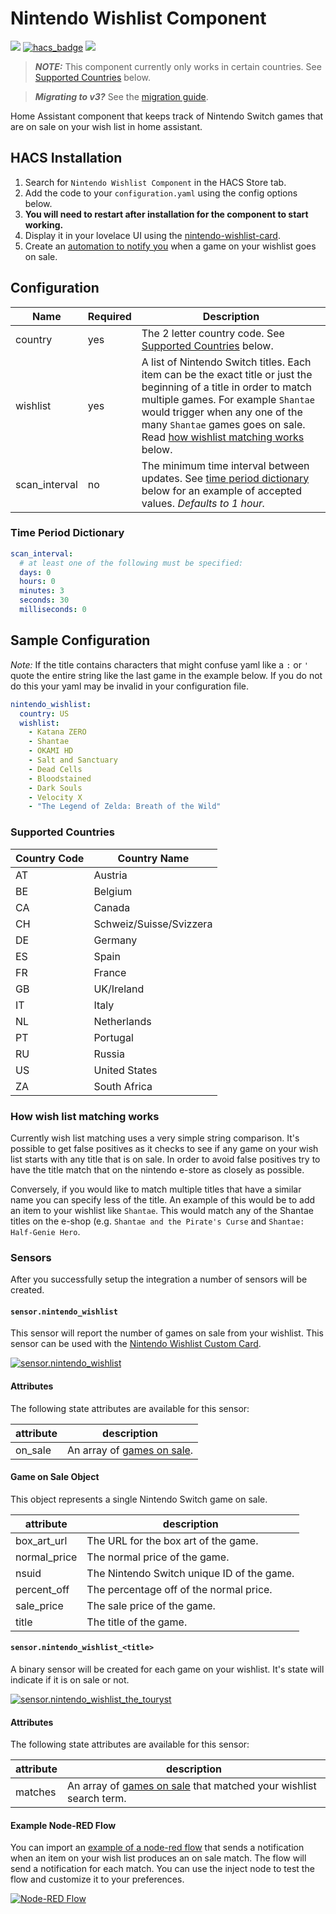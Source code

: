 # Nintendo Wishlist Component

[![](https://img.shields.io/github/release/custom-components/sensor.nintendo_wishlist/all.svg?style=for-the-badge)](https://github.com/custom-components/sensor.nintendo_wishlist/releases)
[![hacs_badge](https://img.shields.io/badge/HACS-Default-orange.svg?style=for-the-badge)](https://github.com/custom-components/hacs)
[![](https://img.shields.io/github/license/custom-components/sensor.nintendo_wishlist?style=for-the-badge)](LICENSE)

> **_NOTE:_** This component currently only works in certain countries. See [Supported Countries](#supported-countries) below.

> **_Migrating to v3?_** See the [migration guide](https://github.com/custom-components/sensor.nintendo_wishlist/blob/master/MIGRATION_TO_V3.md).

Home Assistant component that keeps track of Nintendo Switch games that are on
sale on your wish list in home assistant.

## HACS Installation

1. Search for `Nintendo Wishlist Component` in the HACS Store tab.
2. Add the code to your `configuration.yaml` using the config options below.
3. **You will need to restart after installation for the component to start working.**
4. Display it in your lovelace UI using the [nintendo-wishlist-card](https://github.com/custom-cards/nintendo-wishlist-card).
5. Create an [automation to notify you](#example-node-red-flow) when a game on your wishlist goes on sale.

## Configuration

| Name          | Required | Description                                                                                                                                                                                                                                                                                               |
| ------------- | -------- | --------------------------------------------------------------------------------------------------------------------------------------------------------------------------------------------------------------------------------------------------------------------------------------------------------- |
| country       | yes      | The 2 letter country code. See [Supported Countries](#supported-countries) below.                                                                                                                                                                                                                         |
| wishlist      | yes      | A list of Nintendo Switch titles. Each item can be the exact title or just the beginning of a title in order to match multiple games. For example `Shantae` would trigger when any one of the many `Shantae` games goes on sale. Read [how wishlist matching works](#how-wish-list-matching-works) below. |
| scan_interval | no       | The minimum time interval between updates. See [time period dictionary](#time-period-dictionary) below for an example of accepted values. _Defaults to 1 hour._                                                                                                                                           |

### Time Period Dictionary

```yaml
scan_interval:
  # at least one of the following must be specified:
  days: 0
  hours: 0
  minutes: 3
  seconds: 30
  milliseconds: 0
```

## Sample Configuration

_Note:_ If the title contains characters that might confuse yaml like a `:` or `'` quote the entire string
like the last game in the example below. If you do not do this your yaml may
be invalid in your configuration file.

```yaml
nintendo_wishlist:
  country: US
  wishlist:
    - Katana ZERO
    - Shantae
    - OKAMI HD
    - Salt and Sanctuary
    - Dead Cells
    - Bloodstained
    - Dark Souls
    - Velocity X
    - "The Legend of Zelda: Breath of the Wild"
```

### Supported Countries

| Country Code | Country Name            |
| ------------ | ----------------------- |
| AT           | Austria                 |
| BE           | Belgium                 |
| CA           | Canada                  |
| CH           | Schweiz/Suisse/Svizzera |
| DE           | Germany                 |
| ES           | Spain                   |
| FR           | France                  |
| GB           | UK/Ireland              |
| IT           | Italy                   |
| NL           | Netherlands             |
| PT           | Portugal                |
| RU           | Russia                  |
| US           | United States           |
| ZA           | South Africa            |

### How wish list matching works

Currently wish list matching uses a very simple string comparison. It's
possible to get false positives as it checks to see if any game on your wish
list starts with any title that is on sale. In order to avoid false positives
try to have the title match that on the nintendo e-store as closely as possible.

Conversely, if you would like to match multiple titles that have a similar name
you can specify less of the title. An example of this would be to add an item
to your wishlist like `Shantae`. This would match any of the Shantae titles on
the e-shop (e.g. `Shantae and the Pirate's Curse` and `Shantae: Half-Genie Hero`.

### Sensors

After you successfully setup the integration a number of sensors will be created.

#### `sensor.nintendo_wishlist`

This sensor will report the number of games on sale from your wishlist.
This sensor can be used with the [Nintendo Wishlist Custom Card](https://github.com/custom-cards/nintendo-wishlist-card).

[![sensor.nintendo_wishlist](./assets/sensor.nintendo_wishlist.png)](./assets/sensor.nintendo_wishlist.png)

#### Attributes

The following state attributes are available for this sensor:

| attribute | description                                        |
| --------- | -------------------------------------------------- |
| on_sale   | An array of [games on sale](#game-on-sale-object). |

#### Game on Sale Object

This object represents a single Nintendo Switch game on sale.

| attribute    | description                                |
| ------------ | ------------------------------------------ |
| box_art_url  | The URL for the box art of the game.       |
| normal_price | The normal price of the game.              |
| nsuid        | The Nintendo Switch unique ID of the game. |
| percent_off  | The percentage off of the normal price.    |
| sale_price   | The sale price of the game.                |
| title        | The title of the game.                     |

#### `sensor.nintendo_wishlist_<title>`

A binary sensor will be created for each game on your wishlist. It's state will
indicate if it is on sale or not.

[![sensor.nintendo_wishlist_the_touryst](./assets/sensor.nintendo_wishlist_the_touryst.png)](./assets/sensor.nintendo_wishlist_the_touryst.png)

#### Attributes

The following state attributes are available for this sensor:

| attribute | description                                                                               |
| --------- | ----------------------------------------------------------------------------------------- |
| matches   | An array of [games on sale](#game-on-sale-object) that matched your wishlist search term. |

#### Example Node-RED Flow

You can import an [example of a node-red flow](./assets/flow.json) that sends a
notification when an item on your wish list produces an on sale match. The flow
will send a notification for each match. You can use the inject node to test the
flow and customize it to your preferences.

[![Node-RED Flow](./assets/node-red-flow.png)](./assets/node-red-flow.png)
